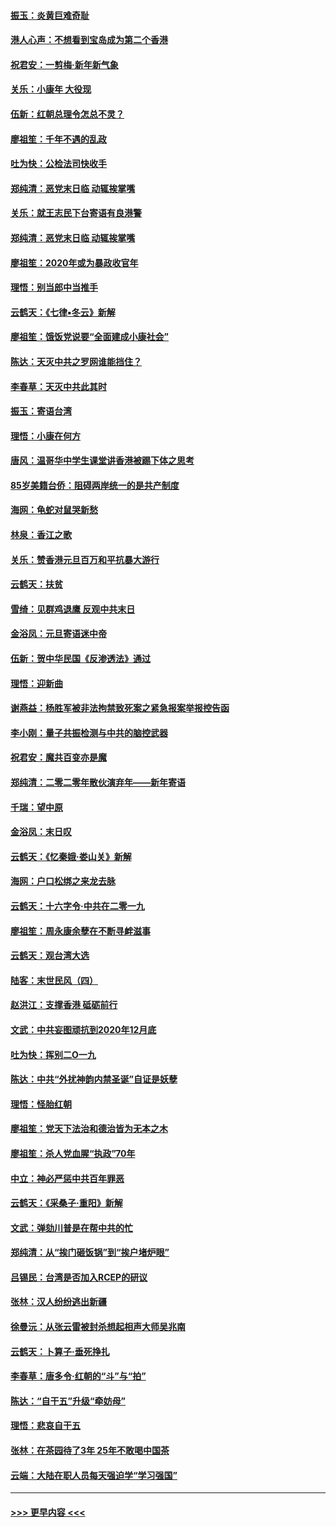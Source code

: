 #### [振玉：炎黄巨难奇耻](../pages/nsc993/n11779632.md?t=01100333) 
#### [港人心声：不想看到宝岛成为第二个香港](../pages/nsc993/n11778817.md?t=01100333) 
#### [祝君安：一剪梅‧新年新气象](../pages/nsc993/n11776340.md?t=01100333) 
#### [关乐：小康年 大役现](../pages/nsc993/n11774213.md?t=01100333) 
#### [伍新：红朝总理令怎总不灵？](../pages/nsc993/n11770813.md?t=01100333) 
#### [廖祖笙：千年不遇的乱政](../pages/nsc993/n11770373.md?t=01100333) 
#### [吐为快：公检法司快收手](../pages/nsc993/n11770359.md?t=01100333) 
#### [郑纯清：恶党末日临 动辄挨掌嘴](../pages/nsc993/n11769912.md?t=01100333) 
#### [关乐：就王志民下台寄语有良港警](../pages/nsc993/n11769903.md?t=01100333) 
#### [郑纯清：恶党末日临 动辄挨掌嘴](../pages/nsc993/n11769356.md?t=01100333) 
#### [廖祖笙：2020年或为暴政收官年](../pages/nsc993/n11768216.md?t=01100333) 
#### [理悟：别当郎中当推手](../pages/nsc993/n11768243.md?t=01100333) 
#### [云鹤天：《七律▪冬云》新解](../pages/nsc993/n11768204.md?t=01100333) 
#### [廖祖笙：饿饭党说要“全面建成小康社会”](../pages/nsc993/n11767482.md?t=01100333) 
#### [陈达：天灭中共之罗网谁能挡住？](../pages/nsc993/n11767465.md?t=01100333) 
#### [李春草：天灭中共此其时](../pages/nsc993/n11767452.md?t=01100333) 
#### [振玉：寄语台湾](../pages/nsc993/n11767432.md?t=01100333) 
#### [理悟：小康在何方](../pages/nsc993/n11767394.md?t=01100333) 
#### [唐风：温哥华中学生课堂讲香港被踢下体之思考](../pages/nsc993/n11766848.md?t=01100333) 
#### [85岁美籍台侨：阻碍两岸统一的是共产制度](../pages/nsc993/n11765043.md?t=01100333) 
#### [海网：龟蛇对鼠哭新愁](../pages/nsc993/n11764895.md?t=01100333) 
#### [林泉：香江之歌](../pages/nsc993/n11764415.md?t=01100333) 
#### [关乐：赞香港元旦百万和平抗暴大游行](../pages/nsc993/n11764382.md?t=01100333) 
#### [云鹤天：扶贫](../pages/nsc993/n11764245.md?t=01100333) 
#### [雪绮：见群鸡退鹰  反观中共末日](../pages/nsc993/n11762112.md?t=01100333) 
#### [金浴凤：元旦寄语迷中帝](../pages/nsc993/n11761788.md?t=01100333) 
#### [伍新：贺中华民国《反渗透法》通过](../pages/nsc993/n11761994.md?t=01100333) 
#### [理悟：迎新曲](../pages/nsc993/n11761152.md?t=01100333) 
#### [谢燕益：杨胜军被非法拘禁致死案之紧急报案举报控告函](../pages/nsc993/n11756134.md?t=01100333) 
#### [李小刚：量子共振检测与中共的脑控武器](../pages/nsc993/n11754518.md?t=01100333) 
#### [祝君安：魔共百变亦是魔](../pages/nsc993/n11754469.md?t=01100333) 
#### [郑纯清：二零二零年散伙演弃年——新年寄语](../pages/nsc993/n11754195.md?t=01100333) 
#### [千瑞：望中原](../pages/nsc993/n11754159.md?t=01100333) 
#### [金浴凤：末日叹](../pages/nsc993/n11752359.md?t=01100333) 
#### [云鹤天：《忆秦娥‧娄山关》新解](../pages/nsc993/n11752348.md?t=01100333) 
#### [海网：户口松绑之来龙去脉](../pages/nsc993/n11752328.md?t=01100333) 
#### [云鹤天：十六字令‧中共在二零一九](../pages/nsc993/n11752305.md?t=01100333) 
#### [廖祖笙：周永康余孽在不断寻衅滋事](../pages/nsc993/n11751013.md?t=01100333) 
#### [云鹤天：观台湾大选](../pages/nsc993/n11751007.md?t=01100333) 
#### [陆客：末世民风（四）](../pages/nsc993/n11749203.md?t=01100333) 
#### [赵洪江：支撑香港 砥砺前行](../pages/nsc993/n11748482.md?t=01100333) 
#### [文武：中共妄图顽抗到2020年12月底](../pages/nsc993/n11748446.md?t=01100333) 
#### [吐为快：挥别二O一九](../pages/nsc993/n11748411.md?t=01100333) 
#### [陈达：中共“外扰神韵内禁圣诞”自证是妖孽](../pages/nsc993/n11748226.md?t=01100333) 
#### [理悟：怪胎红朝](../pages/nsc993/n11748206.md?t=01100333) 
#### [廖祖笙：党天下法治和德治皆为无本之木](../pages/nsc993/n11748135.md?t=01100333) 
#### [廖祖笙：杀人党血腥“执政”70年](../pages/nsc993/n11745144.md?t=01100333) 
#### [中立：神必严惩中共百年罪恶](../pages/nsc993/n11744970.md?t=01100333) 
#### [云鹤天：《采桑子‧重阳》新解](../pages/nsc993/n11744948.md?t=01100333) 
#### [文武：弹劾川普是在帮中共的忙](../pages/nsc993/n11744758.md?t=01100333) 
#### [郑纯清：从“挨门砸饭锅”到“挨户堵炉眼”](../pages/nsc993/n11744745.md?t=01100333) 
#### [吕锡民：台湾是否加入RCEP的研议](../pages/nsc993/n11744701.md?t=01100333) 
#### [张林：汉人纷纷逃出新疆](../pages/nsc993/n11743530.md?t=01100333) 
#### [徐曼沅：从张云雷被封杀想起相声大师吴兆南](../pages/nsc993/n11741816.md?t=01100333) 
#### [云鹤天：卜算子‧垂死挣扎](../pages/nsc993/n11739956.md?t=01100333) 
#### [李春草：唐多令‧红朝的“斗”与“拍”](../pages/nsc993/n11739830.md?t=01100333) 
#### [陈达：“自干五”升级“牵妨母”](../pages/nsc993/n11739724.md?t=01100333) 
#### [理悟：悲哀自干五](../pages/nsc993/n11739547.md?t=01100333) 
#### [张林：在茶园待了3年 25年不敢喝中国茶](../pages/nsc993/n11739240.md?t=01100333) 
#### [云端：大陆在职人员每天强迫学“学习强国”](../pages/nsc993/n11738735.md?t=01100333) 

----
#### [ >>> 更早内容 <<< ](../indexes/nsc993-earlier.md)
